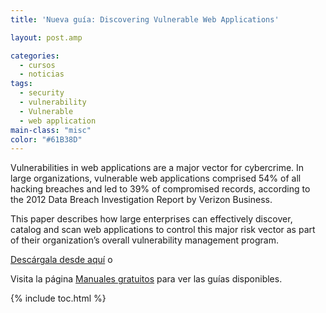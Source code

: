 ```yaml
---
title: 'Nueva guía: Discovering Vulnerable Web Applications'

layout: post.amp

categories:
  - cursos
  - noticias
tags:
  - security
  - vulnerability
  - Vulnerable
  - web application
main-class: "misc"
color: "#61B38D"
---
```

[<amp-img class="size-medium wp-image-1108 alignleft" title="discovering vulnerable web applications" alt="discovering-vulnerable-web-applications" src="/assets/img/2013/01/discovering-vulnerable-web-applications2-197x300.png" width="197px" height="300px" />][1]

Vulnerabilities in web applications are a major vector for cybercrime. In large organizations, vulnerable web applications comprised 54% of all hacking breaches and led to 39% of compromised records, according to the 2012 Data Breach Investigation Report by Verizon Business.

This paper describes how large enterprises can effectively discover, catalog and scan web applications to control this major risk vector as part of their organization’s overall vulnerability management program.

[Descárgala desde aquí][1] o

Visita la página [Manuales gratuitos][2] para ver las guías disponibles.



 [1]: http://elbauldelprogramador.tradepub.com/c/pubRD.mpl?sr=oc&_t=oc:&pc;=w_qa46/prgm.cgi
 [2]: /manuales-gratuitos/

{% include toc.html %}

